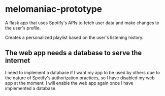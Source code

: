 # melomaniac-prototype


A flask app that uses Spotify's APIs to fetch user data and make changes to the user's profile.


Creates a personalized playlist based on the user's listening history.


## **The web app needs a database to serve the internet**


I need to implement a database if I want my app to be used by others due to the nature of Spotify's authorization practices, so I have disabled my web app at the moment.
I will enable the web app again once I have implemented a database.

